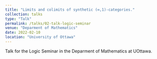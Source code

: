 ```yaml
---
title: "Limits and colimits of synthetic (∞,1)-categories."
collection: talks
type: "Talk"
permalink: /talks/02-talk-logic-seminar
venue: "Deparment of Mathematics"
date: 2022-02-10
location: "University of Ottawa"
---
```


Talk for the Logic Seminar in the Deparment of Mathematics at UOttawa.
